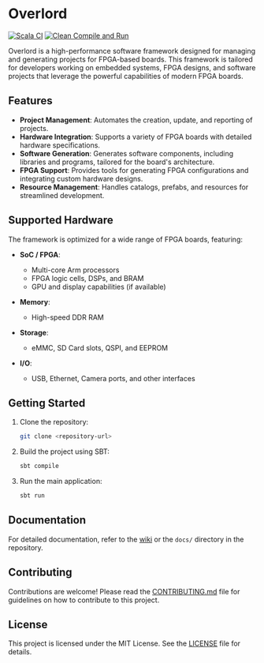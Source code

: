 # Overlord

[![Scala CI](https://github.com/deanoc/overlord/actions/workflows/scala.yml/badge.svg)](https://github.com/deanoc/overlord/actions/workflows/scala.yml)
[![Clean Compile and Run](https://github.com/deanoc/overlord/actions/workflows/compile-and-run.yml/badge.svg)](https://github.com/deanoc/overlord/actions/workflows/compile-and-run.yml)

Overlord is a high-performance software framework designed for managing and generating projects for FPGA-based boards. This framework is tailored for developers working on embedded systems, FPGA designs, and software projects that leverage the powerful capabilities of modern FPGA boards.

## Features

- **Project Management**: Automates the creation, update, and reporting of projects.
- **Hardware Integration**: Supports a variety of FPGA boards with detailed hardware specifications.
- **Software Generation**: Generates software components, including libraries and programs, tailored for the board's architecture.
- **FPGA Support**: Provides tools for generating FPGA configurations and integrating custom hardware designs.
- **Resource Management**: Handles catalogs, prefabs, and resources for streamlined development.

## Supported Hardware

The framework is optimized for a wide range of FPGA boards, featuring:

- **SoC / FPGA**:
  - Multi-core Arm processors
  - FPGA logic cells, DSPs, and BRAM
  - GPU and display capabilities (if available)

- **Memory**:
  - High-speed DDR RAM

- **Storage**:
  - eMMC, SD Card slots, QSPI, and EEPROM

- **I/O**:
  - USB, Ethernet, Camera ports, and other interfaces

## Getting Started

1. Clone the repository:
   ```bash
   git clone <repository-url>
   ```

2. Build the project using SBT:
   ```bash
   sbt compile
   ```

3. Run the main application:
   ```bash
   sbt run
   ```

## Documentation

For detailed documentation, refer to the [wiki](<wiki-url>) or the `docs/` directory in the repository.

## Contributing

Contributions are welcome! Please read the [CONTRIBUTING.md](<contributing-url>) file for guidelines on how to contribute to this project.

## License

This project is licensed under the MIT License. See the [LICENSE](LICENSE) file for details.
